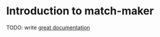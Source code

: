 # Introduction to match-maker

TODO: write [great documentation](http://jacobian.org/writing/what-to-write/)
